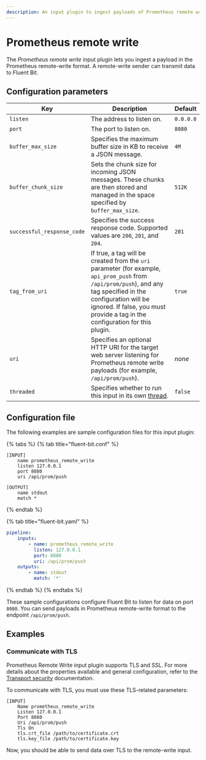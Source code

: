 ```yaml
---
description: An input plugin to ingest payloads of Prometheus remote write
---
```


# Prometheus remote write

The _Prometheus remote write_ input plugin lets you ingest a payload in the Prometheus remote-write format. A remote-write sender can transmit data to Fluent Bit.

## Configuration parameters

| Key | Description | Default |
| --- | ----------- | ------- |
| `listen` | The address to listen on. | `0.0.0.0` |
| `port` | The port to listen on. | `8080` |
| `buffer_max_size` | Specifies the maximum buffer size in KB to receive a JSON message. | `4M` |
| `buffer_chunk_size` | Sets the chunk size for incoming JSON messages. These chunks are then stored and managed in the space specified by `buffer_max_size`. | `512K` |
| `successful_response_code` | Specifies the success response code. Supported values are `200`, `201`, and `204`. | `201` |
| `tag_from_uri` | If true, a tag will be created from the `uri` parameter (for example, `api_prom_push` from `/api/prom/push`), and any tag specified in the configuration will be ignored. If false, you must provide a tag in the configuration for this plugin. | `true` |
| `uri` | Specifies an optional HTTP URI for the target web server listening for Prometheus remote write payloads (for example, `/api/prom/push`). | _none_ |
| `threaded` | Specifies whether to run this input in its own [thread](../../administration/multithreading.md#inputs). | `false` |

## Configuration file

The following examples are sample configuration files for this input plugin:

{% tabs %}
{% tab title="fluent-bit.conf" %}
```
[INPUT]
    name prometheus_remote_write
    listen 127.0.0.1
    port 8080
    uri /api/prom/push

[OUTPUT]
    name stdout
    match *
```
{% endtab %}

{% tab title="fluent-bit.yaml" %}
```yaml
pipeline:
    inputs:
        - name: prometheus_remote_write
          listen: 127.0.0.1
          port: 8080
          uri: /api/prom/push
    outputs:
        - name: stdout
          match: '*'
```
{% endtab %}
{% endtabs %}

These sample configurations configure Fluent Bit to listen for data on port `8080`. You can send payloads in Prometheus remote-write format to the endpoint `/api/prom/push`.

## Examples

### Communicate with TLS

Prometheus Remote Write input plugin supports TLS and SSL. For more details about the properties available and general configuration, refer to the [Transport security](../../administration/transport-security.md) documentation.

To communicate with TLS, you must use these TLS-related parameters:

```
[INPUT]
    Name prometheus_remote_write
    Listen 127.0.0.1
    Port 8080
    Uri /api/prom/push
    Tls On
    tls.crt_file /path/to/certificate.crt
    tls.key_file /path/to/certificate.key
```

Now, you should be able to send data over TLS to the remote-write input.

